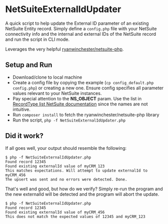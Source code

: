 # NetSuiteExternalIdUpdater
A quick script to help update the External ID parameter of an existing NetSuite Entity record. Simply define a `config.php` file with your NetSuite connectivity info and the internal and external IDs of the NetSuite record and run the script in CLI mode.

Leverages the very helpful  [ryanwinchester/netsuite-php](https://github.com/ryanwinchester/netsuite-php). 

## Setup and Run
* Download/clone to local machine
* Create a config file by copying the example (`cp config_default.php config.php`) or creating a new one. Ensure config specifies all parameter values relevant to your NetSuite instances.
 * Pay special attention to the **NS_OBJECT** param. Use the list in [RecordType list NetSuite documentation](http://www.netsuite.com/help/helpcenter/en_US/srbrowser/Browser2015_1/schema/enum/recordtype.html) since the names are not intuitive.
* Run `composer install` to fetch the ryanwinchester/netsuite-php library
* Run the script, `php -f NetSuiteExternalIdUpdater.php`

## Did it work?
If all goes well, your output should resemble the following:
~~~
$ php -f NetSuiteExternalIdUpdater.php
Found record 12345
Found existing externalId value of myCRM_123
This matches expectations. Will attempt to update externalId to myCRM_456
The upsert was sent and no errors were detected. Done.
~~~

That's well and good, but how do we verify? Simply re-run the program and the new externalId will be detected and the program will abort the update.

~~~
$ php -f NetSuiteExternalIdUpdater.php
Found record 12345
Found existing externalId value of myCRM_456
This does not match the expected values of 12345 and myCRM_123
~~~
